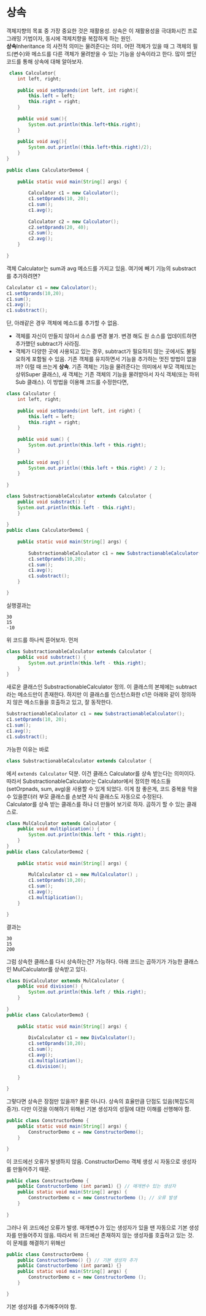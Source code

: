 # 상속
객체지향의 목표 중 가장 중요한 것은 재활용성. 상속은 이 재활용성을 극대화시킨 프로그래밍 기법이자, 동시에 객제치향을 복잡하게 하는 원인.   
**상속**Inheritance 의 사전적 의미는 물려준다는 의미. 어떤 객체가 있을 때 그 객체의 필드(변수)와 메소드를 다른 객체가 물려받을 수 있는 기능을 상속이라고 한다. 많이 썼던 코드를 통해 상속에 대해 알아보자.   
   
   
```java
 class Calculator{
    int left, right;
      
    public void setOprands(int left, int right){
        this.left = left;
        this.right = right;
    }
      
    public void sum(){
        System.out.println(this.left+this.right);
    }
      
    public void avg(){
        System.out.println((this.left+this.right)/2);
    }
}
  
public class CalculatorDemo4 {
      
    public static void main(String[] args) {
          
        Calculator c1 = new Calculator();
        c1.setOprands(10, 20);
        c1.sum();       
        c1.avg();       
          
        Calculator c2 = new Calculator();
        c2.setOprands(20, 40);
        c2.sum();       
        c2.avg();
    }
  
}
```
객체 Calculator는 sum과 avg 메소드를 가지고 있음. 여기에 빼기 기능의 substract를 추가하려면?
```java
Calculator c1 = new Calculator();
c1.setOprands(10,20);
c1.sum();
c1.avg();
c1.substract();
```
단, 아래같은 경우 객체에 메소드를 추가할 수 없음.
* 객체를 자신이 만들지 않아서 소스를 변경 불가. 변경 해도 원 소스를 업데이트하면 추가했던 subtract가 사라짐.
* 객체가 다양한 곳에 사용되고 있는 경우, subtract가 필요하지 않는 곳에서도 불필요하게 포함될 수 있음.
기존 객체를 유지하면서 기능을 추가하는 멋진 방법이 없을까? 이럴 때 쓰는게 **상속**. 기존 객체는 기능을 물려준다는 의미에서 부모 객체(또는 상위Super 클래스), 새 객체는 기존 객체의 기능을 물려받아서 자식 객체(또는 하위Sub 클래스). 이 방법을 이용해 코드를 수정한다면,
   
```java
class Calculator {
	int left, right;
	
	public void setOprands(int left, int right) {
		this.left = left;
		this.right = right;
	}
	
	public void sum() {
		System.out.println(this.left + this.right);	
	}
	
	public void avg() {
		System.out.println((this.left + this.right) / 2 );
	}
	
}

class SubstractionableCalculator extends Calculator {
	public void substract() {
	System.out.println(this.left - this.right);	
	}
	
}
public class CalculatorDemo1 {
	
	public static void main(String[] args) {
		
		SubstractionableCalculator c1 = new SubstractionableCalculator();
		c1.setOprands(10,20);
		c1.sum();
		c1.avg();
		c1.substract();
	}

}
```
실행결과는
```
30
15
-10
```
위 코드를 하나씩 뜯어보자. 먼저
```java
class SubstractionableCalculator extends Calculator {
    public void substract() {
        System.out.println(this.left - this.right);
    }
}
```
새로운 클래스인 SubstractionableCalculator 정의. 이 클래스의 본체에는 subtract 라는 메소드만이 존재한다. 하지만 이 클래스를 인스턴스화한 c1은 아래와 같이 정의하지 않은 메소드들을 호출하고 있고, 잘 동작한다.
```java
SubstractionableCalculator c1 = new SubstractionableCalculator();
c1.setOprands(10, 20);
c1.sum();
c1.avg();
c1.substract();
```
가능한 이유는 바로
```java
class SubstractionableCalculator extends Calculator {
```
에서 `extends Calculator` 덕분. 이건 클래스 Calculator를 상속 받는다는 의미이다. 따라서 SubstractionableCalculator는 Calculator에서 정의한 메소드들(setOrpnads, sum, avg)을 사용할 수 있게 되었다. 이게 참 좋은게, 코드 중복을 막을 수 있을뿐더러 부모 클래스를 손보면 자식 클래스도 자동으로 수정된다.   
Calculator를 상속 받는 클래스를 하나 더 만들어 보기로 하자. 곱하기 할 수 있는 클래스로.
```java
class MulCalculator extends Calculator {
	public void multiplication() {
		System.out.println(this.left * this.right);
	}
}
public class CalculatorDemo2 {
	
	public static void main(String[] args) {
		
		MulCalculator c1 = new MulCalculator() ;
		c1.setOprands(10,20);
		c1.sum();
		c1.avg();
		c1.multiplication();
	}

}
```
결과는
```
30
15
200
```
그럼 상속한 클래스를 다시 상속하는건? 가능하다. 아래 코드는 곱하기가 가능한 클래스인 MulCalculator를 상속받고 있다.
```java
class DivCalculator extends MulCalculator {
	public void division() {
		System.out.println(this.left / this.right);
	}
	
}
public class CalculatorDemo3 {
	
	public static void main(String[] args) {
		
		DivCalculator c1 = new DivCalculator();
		c1.setOprands(10,20);
		c1.sum();
		c1.avg();
		c1.multiplication();
		c1.division();
		
	}

}
```
   
그렇다면 상속은 장점만 있을까? 물론 아니다. 상속의 효율만큼 단점도 있음(복잡도의 증가). 다만 이것을 이해하기 위해선 기본 생성자의 성질에 대한 이해를 선행해야 함.
```java
public class ConstructorDemo {
	public static void main(String[] args) {
		ConstructorDemo c = new ConstructorDemo();
	}

}
```
이 코드에선 오류가 발생하지 않음. ConstructorDemo 객체 생성 시 자동으로 생성자를 만들어주기 때문.
```java
public class ConstructorDemo {
	public ConstructorDemo (int param1) {} // 매개변수 있는 생성자
	public static void main(String[] args) {
		ConstructorDemo c = new ConstructorDemo (); // 오류 발생
	}
	
}
```
그러나 위 코드에선 오류가 발생. 매개변수가 있는 생성자가 있을 땐 자동으로 기본 생성자를 만들어주지 않음. 따라서 위 코드에선 존재하지 않는 생성자를 호출하고 있는 것. 이 문제를 해결하기 위해선
```java
public class ConstructorDemo {
	public ConstructorDemo() {} // 기본 생성자 추가
	public ConstructorDemo (int param1) {}
	public static void main(String[] args) {
		ConstructorDemo c = new ConstructorDemo ();
	}

}
```
기본 생성자를 추가해주어야 함.










